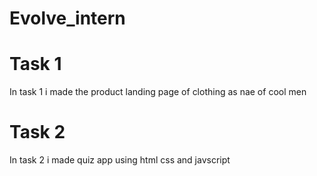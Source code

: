 # Evolve_intern

# Task 1

In task 1 i made the product landing page of clothing as nae of cool men 

# Task 2

In task 2 i made quiz app using html css and javscript

